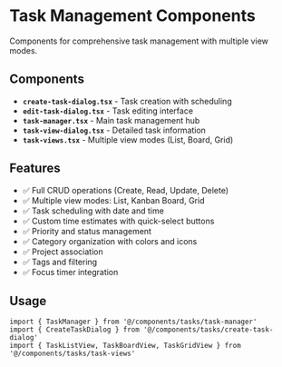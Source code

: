 # Task Management Components

Components for comprehensive task management with multiple view modes.

## Components

- **`create-task-dialog.tsx`** - Task creation with scheduling
- **`edit-task-dialog.tsx`** - Task editing interface
- **`task-manager.tsx`** - Main task management hub
- **`task-view-dialog.tsx`** - Detailed task information
- **`task-views.tsx`** - Multiple view modes (List, Board, Grid)

## Features

- ✅ Full CRUD operations (Create, Read, Update, Delete)
- ✅ Multiple view modes: List, Kanban Board, Grid
- ✅ Task scheduling with date and time
- ✅ Custom time estimates with quick-select buttons
- ✅ Priority and status management
- ✅ Category organization with colors and icons
- ✅ Project association
- ✅ Tags and filtering
- ✅ Focus timer integration

## Usage

```tsx
import { TaskManager } from '@/components/tasks/task-manager'
import { CreateTaskDialog } from '@/components/tasks/create-task-dialog'
import { TaskListView, TaskBoardView, TaskGridView } from '@/components/tasks/task-views'
```